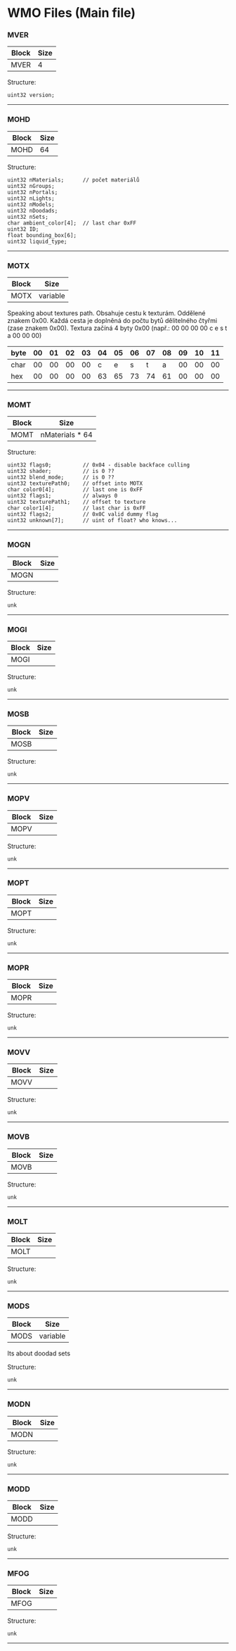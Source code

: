 # WMO Files (Main file)

### MVER
| Block | Size |
| ---- | ------ |
| MVER | 4 |
Structure:

    uint32 version;


***
### MOHD
| Block | Size |
| ----- | ---- |
| MOHD |   64  |
Structure:
    
    uint32 nMaterials;      // počet materiálů
    uint32 nGroups;
    uint32 nPortals;
    uint32 nLights;
    uint32 nModels;
    uint32 nDoodads;
    uint32 nSets;
    char ambient_color[4];  // last char 0xFF
    uint32 ID;
    float bounding_box[6];
    uint32 liquid_type;

***
### MOTX
| Block | Size |
| ---- | ------ |
| MOTX | variable |

Speaking about textures path. Obsahuje cestu k texturám. Oddělené znakem 0x00. Každá cesta je doplněná do počtu bytů dělitelného čtyřmi (zase znakem 0x00). Textura začíná 4 byty 0x00 (např.: 00 00 00 00 c e s t a 00 00 00)

| byte |  00  |  01  |  02  |  03  |  04  |  05  |  06  |  07  |  08  |  09  |  10  |  11  |
| ---- | ---- | ---- | ---- | ---- | ---- | ---- | ---- | ---- | ---- | ---- | ---- | ---- |
| char |  00  |  00  |  00  |  00  |   c  |   e  |   s  |   t  |   a  |  00  |  00  |  00  |
| hex  |  00  |  00  |  00  |  00  |  63  |  65  |  73  |  74  |  61  |  00  |  00  |  00  |

***
### MOMT
| Block | Size |
| ---- | ------ |
| MOMT | nMaterials * 64  |
Structure:

    uint32 flags0;          // 0x04 - disable backface culling
    uint32 shader;          // is 0 ??
    uint32 blend_mode;      // is 0 ??
    uint32 texturePath0;    // offset into MOTX
    char color0[4];         // last one is 0xFF
    uint32 flags1;          // always 0
    uint32 texturePath1;    // offset to texture
    char color1[4];         // last char is 0xFF
    uint32 flags2;          // 0x0C valid dummy flag
    uint32 unknown[7];      // uint of float? who knows...

***
### MOGN
| Block | Size |
| ---- | ------ |
| MOGN |   |
Structure:

    unk

***
### MOGI
| Block | Size |
| ---- | ------ |
| MOGI |   |
Structure:

    unk

***
### MOSB
| Block | Size |
| ---- | ------ |
| MOSB |   |
Structure:

    unk

***
### MOPV
| Block | Size |
| ---- | ------ |
| MOPV |   |
Structure:

    unk

***
### MOPT
| Block | Size |
| ---- | ------ |
| MOPT |   |
Structure:

    unk

***
### MOPR
| Block | Size |
| ---- | ------ |
| MOPR |   |
Structure:

    unk

***
### MOVV
| Block | Size |
| ---- | ------ |
| MOVV |   |
Structure:

    unk

***
### MOVB
| Block | Size |
| ---- | ------ |
| MOVB |   |
Structure:

    unk

***
### MOLT
| Block | Size |
| ---- | ------ |
| MOLT |   |
Structure:

    unk

***
### MODS
| Block | Size |
| ---- | ------ |
| MODS | variable |

Its about doodad sets

Structure:

    unk

***
### MODN
| Block | Size |
| ---- | ------ |
| MODN |   |
Structure:

    unk

***
### MODD
| Block | Size |
| ---- | ------ |
| MODD |   |
Structure:

    unk

***
### MFOG
| Block | Size |
| ---- | ------ |
| MFOG |   |
Structure:

    unk

***